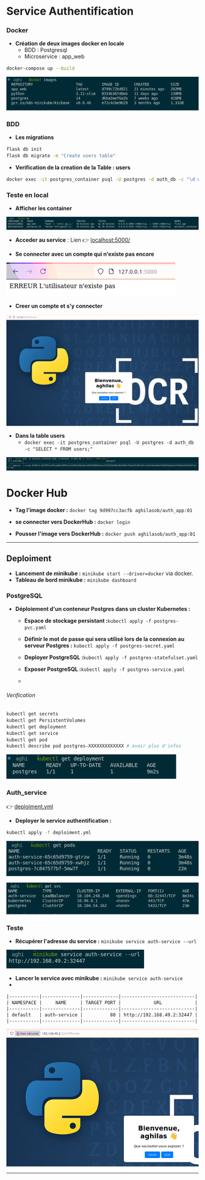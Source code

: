 # Service Authentification

### Docker
* **Création de deux images docker en locale**
  * BDD : Postgresql
  * Microservice : app_web

````sh
docker-compose up --build
````

![images_docker](../IMAGES/images.png)

### BDD
* **Les migrations**

````sh
flask db init
flask db migrate -m "Create users table"
````
* **Verification de la creation de la Table : users**

````sh
docker exec -it postgres_container psql -U postgres -d auth_db -c "\d users"
````

### Teste en local
* **Afficher les container**

![docker_ps](../IMAGES/docker_ps.png)

* **Acceder au service** : Lien 👉 [localhost:5000/](http://127.0.0.1:5000/)
  
* **Se connecter avec un compte qui n'existe pas encore**

![login1](../IMAGES/login1.png)

* **Creer un compte et s'y connecter**

![login2](../IMAGES/login2.png)

* **Dans la table users**
  * ``docker exec -it postgres_container psql -U postgres -d auth_db -c "SELECT * FROM users;"``

![users](../IMAGES/users.png)

# Docker Hub
* **Tag l'image docker :** ``docker tag 9d997cc3acfb aghilasob/auth_app:01 ``
 
* **se connecter vers DockerHub :** ``docker login``

* **Pousser l'image vers DockerHub :** ``docker push aghilasob/auth_app:01``

****

## Deploiment
* **Lancement de minikube :** ``minikube start --driver=docker`` via docker.
* **Tableau de bord minikube :** ``minikube dashboard``
### PostgreSQL
* **Déploiement d'un conteneur Postgres dans un cluster Kubernetes :**
  * **Espace de stockage persistant :**``kubectl apply -f postgres-pvc.yaml``
  * **Définir le mot de passe qui sera utilisé lors de la connexion au serveur Postgres :** ``kubectl apply -f postgres-secret.yaml``

  * **Deployer PostgreSQL :**``kubectl apply -f postgres-statefulset.yaml``
  * **Exposer PostgreSQL :**``kubectl apply -f postgres-service.yaml``
  * 
###### Verification
````sh
kubectl get secrets
kubectl get PersistentVolumes
kubectl get deployment
kubectl get service
kubectl get pod
kubectl describe pod postgres-XXXXXXXXXXXXX # avoir plus d'infos 
````

![dep_psql](../IMAGES/Psql.png)

### Auth_service

👉 [deploiment.yml](../deploiment.yml)
* **Deployer le service authentification :**
````sh
kubectl apply -f deploiment.yml
````

![dep_auth](../IMAGES/dep_auth.png)

![dep_info](../IMAGES/info_dep.png)

### Teste
* **Récupérer l'adresse du service :** ``minikube service auth-service --url``
  
![ip](../IMAGES/ip.png)

* **Lancer le service avec minikube :** ``minikube service auth-service``
* 
````
|-----------|--------------|-------------|---------------------------|
| NAMESPACE |     NAME     | TARGET PORT |            URL            |
|-----------|--------------|-------------|---------------------------|
| default   | auth-service |          80 | http://192.168.49.2:32447 |
|-----------|--------------|-------------|---------------------------|
````

![teste](../IMAGES/teste_01.png)

****
